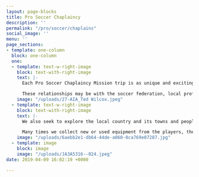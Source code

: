 ```yaml
---
layout: page-blocks
title: Pro Soccer Chaplaincy
description: ''
permalink: "/pro/soccer/chaplains"
social_image: ''
menu: ''
page_sections:
- template: one-column
  block: one-column
  one:
  - template: text-w-right-image
    block: text-with-right-image
    text: |-
      Each Pro Soccer Chaplaincy Mission trip is as unique and exciting as the country we visit, and each player and coach is a changed person when they arrive back home. As we arrive in Africa, the Caribbean or Latin America, it’s our desire to use the beautiful game of soccer to build lasting relationships with our new friends.

      These relationships may be with the soccer federation, local professional coaches and their teams or the grass roots of the youth teams. We bring and leave our soccer knowledge, experience, passion and equipment for others to use in their development.
    image: "/uploads/27-AIA_Ted Wilcox.jpeg"
  - template: text-w-right-image
    block: text-with-right-image
    text: |-
      We also seek to explore the local country and its towns and people so that we can get to know their cultures, customs and food.

      Many times we collect new or used equipment from the players, their teams, the leagues or local organizations and take it with us for distribution. We also seek to help with some humanitarian aid such as providing food, hygiene products or other needs.
    image: "/uploads/6aebb2e1-db64-44de-a060-0ca769e07287.jpg"
  - template: image
    block: image
    image: "/uploads/JA3A5316--024.jpeg"
date: 2019-04-09 16:02:19 +0000

---
```

